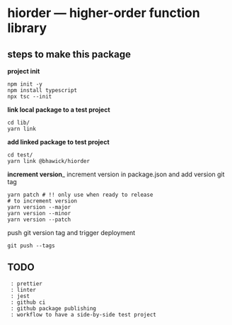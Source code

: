 # hiorder — higher-order function library

## steps to make this package

__project init__
```
npm init -y
npm install typescript
npx tsc --init
```

__link local package to a test project__

```
cd lib/
yarn link
```

__add linked package to test project__
```
cd test/
yarn link @bhawick/hiorder
```

__increment version___
increment version in package.json and add version git tag

```
yarn patch # !! only use when ready to release
# to increment version
yarn version --major
yarn version --minor
yarn version --patch
```

push git version tag and trigger deployment
```
git push --tags
```

## TODO
```
 : prettier
 : linter
 : jest
 : github ci
 : github package publishing
 : workflow to have a side-by-side test project
```
